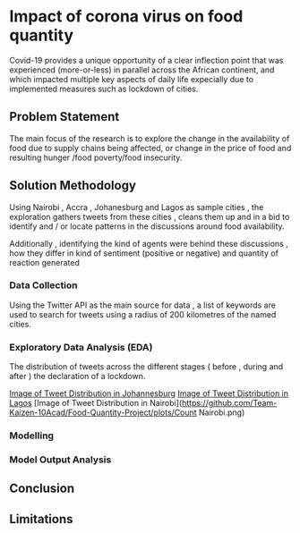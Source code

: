 # Impact of corona virus on food quantity

Covid-19 provides a unique opportunity of a clear inflection point that was experienced (more-or-less) in parallel across the African continent, and which impacted multiple key aspects of daily life expecially due to implemented measures such as lockdown of cities.


## Problem Statement

The main focus of the research is to explore the change in the availability of food  due to supply chains being affected, or change in the price of food and resulting hunger /food poverty/food insecurity. 

## Solution Methodology

Using Nairobi , Accra , Johanesburg and Lagos as sample cities , the exploration gathers tweets from these cities , cleans them up and in a bid to identify and / or locate patterns in the discussions around food availability.

Additionally , identifying the kind of agents were behind these discussions , how they differ in kind of sentiment (positive or negative) and quantity of reaction generated

### Data Collection 

Using the Twitter API as the main source for data , a list of keywords are used to search for tweets using a radius of 200 kilometres of the named cities.


### Exploratory Data Analysis (EDA)

The distribution of tweets across the different stages ( before , during and after ) the declaration of a lockdown.

[Image of Tweet Distribution in Johannesburg](https://github.com/Team-Kaizen-10Acad/Food-Quantity-Project/plots/count_J.png)
[Image of Tweet Distribution in Lagos](https://github.com/Team-Kaizen-10Acad/Food-Quantity-Project/plots/Lagos.png)
[Image of Tweet Distribution in Nairobi](https://github.com/Team-Kaizen-10Acad/Food-Quantity-Project/plots/Count Nairobi.png)


### Modelling

### Model Output Analysis 

## Conclusion 

## Limitations

